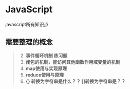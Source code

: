 # JavaScript
javascript所有知识点
## 需要整理的概念
> 2. **事件循环机制 练习题**
> 4. **闭包的机制，能访问其他函数作用域变量的机制**
> 5. **map使用与实现原理**
> 6. **reduce使用与原理**
> 7. **{} 转换为字符串是什么？？ []转换为字符串是？？**